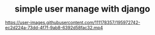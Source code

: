 <h1 align="center">simple user manage with django</h1>

https://user-images.githubusercontent.com/111178357/195972742-ec2d224a-73dd-4f7f-9ab8-6392d58fac32.mp4

